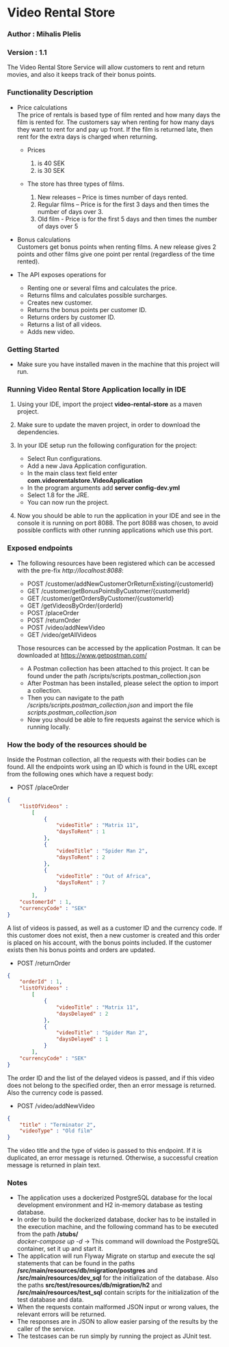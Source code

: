 # Video Rental Store
### Author : Mihalis Plelis
### Version : 1.1

The Video Rental Store Service will allow customers to rent and return movies, and also it keeps
track of their bonus points.

### Functionality Description

* Price calculations  
	The price of rentals is based type of film rented and how many days the film is rented
	for. The customers say when renting for how many days they want to rent for and pay up
	front. If the film is returned late, then rent for the extra days is charged when returning.
	
	- 	Prices
		1. <premium price> is 40 SEK  
		2. <basic price> is 30 SEK  
	
	- The store has three types of films.
		1. New releases – Price is <premium price> times number of days rented.  
		2. Regular films – Price is <basic price> for the first 3 days and then <basic price>
		times the number of days over 3.  
		3. Old film - Price is <basic price> for the first 5 days and then <basic price> times
		the number of days over 5  
		
* Bonus calculations  
	Customers get bonus points when renting films. A new release gives 2 points and other
	films give one point per rental (regardless of the time rented).  

* The API exposes operations for
	- Renting one or several films and calculates the price.  
	- Returns films and calculates possible surcharges.  
	- Creates new customer.  
	- Returns the bonus points per customer ID.  
	- Returns orders by customer ID.  
	- Returns a list of all videos.  
	- Adds new video.  

### Getting Started
* Make sure you have installed maven in the machine that this project will run.

### Running Video Rental Store Application locally in IDE

1. Using your IDE, import the project **video-rental-store** as a maven project.

2. Make sure to update the maven project, in order to download the dependencies.

3. In your IDE setup run the following configuration for the project:

	* Select Run configurations.  
	* Add a new Java Application configuration.  
	* In the main class text field enter **com.videorentalstore.VideoApplication**  
	* In the program arguments add **server config-dev.yml**  
	* Select 1.8 for the JRE.  
	* You can now run the project.  

4.  Now you should be able to run the application in your IDE and see in the console it is running on port 8088.
	The port 8088 was chosen, to avoid possible conflicts with other running applications which use this port.

### Exposed endpoints

*	The following resources have been registered which can be accessed with the pre-fix *http://localhost:8088*:

	- POST    /customer/addNewCustomerOrReturnExisting/{customerId}  
	- GET     /customer/getBonusPointsByCustomer/{customerId}  
	- GET     /customer/getOrdersByCustomer/{customerId}  
	- GET     /getVideosByOrder/{orderId}  
	- POST    /placeOrder  
	- POST    /returnOrder  
	- POST    /video/addNewVideo  
	- GET     /video/getAllVideos  
    
    Those resources can be accessed by the application Postman. It can be downloaded at https://www.getpostman.com/
    - A Postman collection has been attached to this project. It can be found under the path /scripts/scripts.postman_collection.json
    - After Postman has been installed, please select the option to import a collection.
    - Then you can navigate to the path */scripts/scripts.postman_collection.json* and import the file *scripts.postman_collection.json*
    - Now you should be able to fire requests against the service which is running locally.

### How the body of the resources should be

Inside the Postman collection, all the requests with their bodies can be found.
All the endpoints work using an ID which is found in the URL except from the following ones which have a request body:

* POST    /placeOrder
```json
{
	"listOfVideos" : 
		[ 
			{
				"videoTitle" : "Matrix 11",
				"daysToRent" : 1
			},
			{
				"videoTitle" : "Spider Man 2",
				"daysToRent" : 2
			},
			{
				"videoTitle" : "Out of Africa",
				"daysToRent" : 7
			}
		],
	"customerId" : 1,
	"currencyCode" : "SEK"
}
```
A list of videos is passed, as well as a customer ID and the currency code. If this customer does not exist, then a new 	customer is created and this order is placed on his account, with the bonus points included. If the customer exists then his 	bonus points and orders are updated.


* POST    /returnOrder
```json
{
	"orderId" : 1,
	"listOfVideos" : 
		[ 
			{
				"videoTitle" : "Matrix 11",
				"daysDelayed" : 2
			}, 
			{
				"videoTitle" : "Spider Man 2",
				"daysDelayed" : 1
			}
		],
	"currencyCode" : "SEK"
}
```
The order ID and the list of the delayed videos is passed, and if this video does not belong to the specified order, then an error message is returned. Also the currency code is passed.


* POST    /video/addNewVideo
```json
{
	"title" : "Terminator 2",
	"videoType" : "Old film"
}
```
The video title and the type of video is passed to this endpoint. If it is duplicated, an error message is returned.
Otherwise, a successful creation message is returned in plain text.


### Notes

- 	The application uses a dockerized PostgreSQL database for the local development environment and H2 in-memory
	database as testing database.
- 	In order to build the dockerized database, docker has to be installed in the execution machine, and the following 
	command	has to be executed from the path **/stubs/**  
	*docker-compose up -d* -> This command will download the PostgreSQL container, set it up and start it.
-	The application will run Flyway Migrate on startup and execute the sql statements that can be found in the paths 
	**/src/main/resources/db/migration/postgres** and **/src/main/resources/dev_sql** for the initialization of the database.
	Also the paths **src/test/resources/db/migration/h2** and  **/src/main/resources/test_sql** contain scripts for the 	initialization of the test database and data.
- 	When the requests contain malformed JSON input or wrong values, the relevant errors will be returned.
- 	The responses are in JSON to allow easier parsing of the results by the caller of the service.
- 	The testcases can be run simply by running the project as JUnit test.